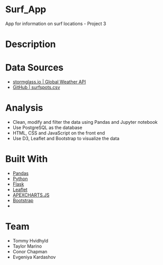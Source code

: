# Surf_App
App for information on surf locations - Project 3

# Description
>
>

# Data Sources
- [stormglass.io | Global Weather API](https://stormglass.io/)
- [GitHub | surfspots.csv](https://github.com/jcconnell/msw/blob/master/data/surfspots.csv)

# Analysis
- Clean, modify and filter the data using Pandas and Jupyter notebook
- Use PostgreSQL as the database
- HTML, CSS and JavaScript on the front end
- Use D3, Leaflet and Bootstrap to visualize the data

# Built With
- [Pandas](https://pandas.pydata.org/)
- [Python](https://www.python.org/)
- [Flask](https://flask.palletsprojects.com/en/2.2.x/)
- [Leaflet](https://leafletjs.com/)
- [APEXCHARTS.JS](https://apexcharts.com/)
- [Bootstrap](https://getbootstrap.com/)
- 

# Team
- Tommy Hvidhyld
- Taylor Marino
- Conor Chapman
- Evgeniya Kardashov
